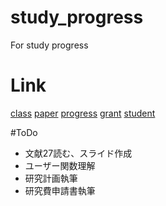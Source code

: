 # study_progress
For study progress


# Link
[class](https://drive.google.com/drive/folders/10Zj_EADiX3BH_Z-aBU1q6iV9J1wErTwX?usp=sharing)
[paper](https://drive.google.com/drive/folders/1WVQ5eeNcL_KYNbRCfvOtlfuieKaFVEOk?usp=sharing)
[progress](https://drive.google.com/drive/folders/1DjZ6w3bVHmwhScFlW5zfZx8vXfVNYCWU?usp=sharing)
[grant](https://drive.google.com/drive/folders/1-Au9WN15cB3PssPFAy7E4jo2upe563Ji?usp=sharing)
[student](https://drive.google.com/drive/folders/1-AIkZ7sS1kGOaTLfXyxWX6rO_jrJ9poJ?usp=sharing)

#ToDo
- 文献27読む、スライド作成
- ユーザー関数理解
- 研究計画執筆
- 研究費申請書執筆
